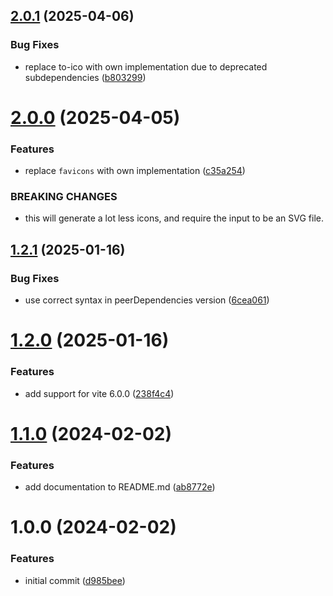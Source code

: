 ## [2.0.1](https://github.com/dasprid/vite-plugin-hashed-favicons/compare/v2.0.0...v2.0.1) (2025-04-06)


### Bug Fixes

* replace to-ico with own implementation due to deprecated subdependencies ([b803299](https://github.com/dasprid/vite-plugin-hashed-favicons/commit/b8032997d962928c9b7ee933aab97d82e1a3f5a0))

# [2.0.0](https://github.com/dasprid/vite-plugin-hashed-favicons/compare/v1.2.1...v2.0.0) (2025-04-05)


### Features

* replace `favicons` with own implementation ([c35a254](https://github.com/dasprid/vite-plugin-hashed-favicons/commit/c35a254c06a7380095bc2e9908432b7a8cc3f18c))


### BREAKING CHANGES

* this will generate a lot less icons, and require the input to
be an SVG file.

## [1.2.1](https://github.com/dasprid/vite-plugin-hashed-favicons/compare/v1.2.0...v1.2.1) (2025-01-16)


### Bug Fixes

* use correct syntax in peerDependencies version ([6cea061](https://github.com/dasprid/vite-plugin-hashed-favicons/commit/6cea0617c7180412864727d14762edc32075d8ee))

# [1.2.0](https://github.com/dasprid/vite-plugin-hashed-favicons/compare/v1.1.0...v1.2.0) (2025-01-16)


### Features

* add support for vite 6.0.0 ([238f4c4](https://github.com/dasprid/vite-plugin-hashed-favicons/commit/238f4c40a802f71c6e6b3b2b0424dd2816ec0a90))

# [1.1.0](https://github.com/dasprid/vite-plugin-hashed-favicons/compare/v1.0.0...v1.1.0) (2024-02-02)


### Features

* add documentation to README.md ([ab8772e](https://github.com/dasprid/vite-plugin-hashed-favicons/commit/ab8772ec44ce9cc0d70258c732927114b3107e4c))

# 1.0.0 (2024-02-02)


### Features

* initial commit ([d985bee](https://github.com/dasprid/vite-plugin-hashed-favicons/commit/d985bee3cfaf7f885c19fcd49068eb2b1eee493b))
